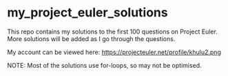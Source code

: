 # my_project_euler_solutions

This repo contains my solutions to the first 100 questions on Project Euler. More solutions will be added as I go through the questions.

My account can be viewed here: https://projecteuler.net/profile/khulu2.png

NOTE: Most of the solutions use for-loops, so may not be optimised.
